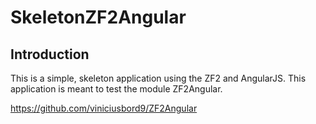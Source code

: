 SkeletonZF2Angular
=======================

Introduction
------------
This is a simple, skeleton application using the ZF2 and AngularJS. 
This application is meant to test the module ZF2Angular.
  
https://github.com/viniciusbord9/ZF2Angular

